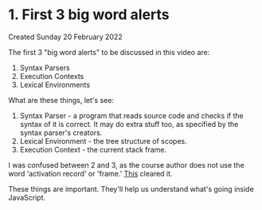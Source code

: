 # 1. First 3 big word alerts
Created Sunday 20 February 2022

The first 3 "big word alerts" to be discussed in this video are:
1. Syntax Parsers
2. Execution Contexts
3. Lexical  Environments

What are these things, let's see:
1. Syntax Parser - a program that reads source code and checks if the syntax of it is correct. It may do extra stuff too, as specified by the syntax parser's creators.
2. Lexical Environment - the tree structure of scopes.
3. Execution Context - the current stack frame.

I was confused between 2 and 3, as the course author does not use the word 'activation record' or 'frame.' [This](https://stackoverflow.com/a/35760441/11392807) cleared it.

These things are important. They'll help us understand what's going inside JavaScript.